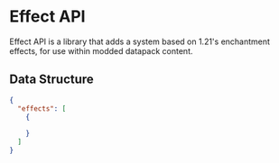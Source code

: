 # Effect API
Effect API is a library that adds a system based on 1.21's enchantment effects, for use within modded datapack content.

## Data Structure
```json
{
  "effects": [
    {
      
    }
  ]
}
```
